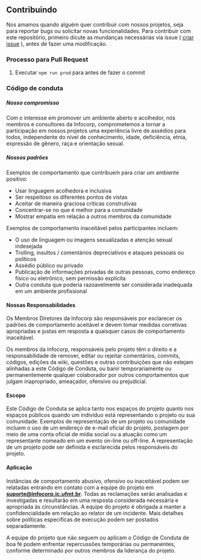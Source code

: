 ## Contribuindo
Nos amamos quando alguém quer contribuir com nossos projetos, seja para reportar bugs
ou solicitar novas funcionalidades. Para contribuir com este repositório, primeiro dicute
as mundanças necessárias via issue (
[criar issue](https://github.com/infocorpjr/website/issues) ), 
antes de fazer uma modificação.

### Processo para Pull Request

1. Executar `npm run prod` para antes de fazer o commit

### Código de conduta

##### Nosso compromisso

Com o interesse em promover um ambiente aberto e acolhedor, nós membros e consultores da Infocorp,
comprometemos a tornar a participação em nossos projetos uma experiência 
livre de assédios para todos, independente do nível de conhecimento, idade, deficiência,
etnia, expressão de gênero, raça e orientação sexual.

##### Nossos padrões

Exemplos de comportamento que contribuem para criar um ambiente positivo:

* Usar linguagem acolhedora e inclusiva
* Ser respeitoso os diferentes pontos de vistas
* Aceitar de maneira graciosa críticas construtivas
* Concentrar-se no que é melhor para a comunidade
* Mostrar empatia em relação a outros membros da comunidade

Exemplos de comportamento inaceitável pelos participantes incluem:

* O uso de linguagem ou imagens sexualizadas e atenção sexual indesejada
* Trolling, insultos / comentários depreciativos e ataques pessoais ou políticos
* Assédio público ou privado
* Publicação de informações privadas de outras pessoas, como endereço físico ou eletrônico, sem permissão explícita
* Outra conduta que poderia razoavelmente ser considerada inadequada em um ambiente profissional

#### Nossas Responsabilidades

Os Membros Diretores da Infocorp são responsáveis por esclarecer os padrões de comportamento
aceitável e devem tomar medidas corretivas apropriadas e justas em resposta a
quaisquer casos de comportamento inaceitável.

Os membros da Infocorp, responsáveis pelo projeto têm o direito e a responsabilidade de remover, editar 
ou rejeitar comentários, commits, códigos, edições da wiki, questões e outras 
contribuições que não estejam alinhadas a este Código de Conduta, ou 
banir temporariamente ou permanentemente qualquer colaborador por outros 
comportamentos que julgam inapropriado, ameaçador, ofensivo ou prejudicial. 

#### Escopo

Este Código de Conduta se aplica tanto nos espaços do projeto quanto nos espaços 
públicos quando um indivíduo está representando o projeto ou sua comunidade. 
Exemplos de representação de um projeto ou comunidade incluem o uso de um endereço
 de e-mail oficial do projeto, postagem por meio de uma conta oficial de mídia 
 social ou a atuação como um representante nomeado em um evento on-line ou off-line. 
 A representação de um projeto pode ser definida e esclarecida pelos responsáveis 
 do projeto.
 
 #### Aplicação

Instâncias de comportamento abusivo, ofensivo ou inaceitável podem ser relatadas
entrando em contato com a equipe do projeto em **suporte@infocorp.ic.ufmt.br**. 
Todas as reclamações serão analisadas e investigadas e resultarão em 
uma resposta considerada necessária e apropriada às circunstâncias. A equipe do 
projeto é obrigada a manter a confidencialidade em relação ao relator de um incidente.
Mais detalhes sobre políticas específicas de execução podem ser postados separadamente.

A equipe do projeto que não seguem ou aplicam o Código de Conduta de boa fé 
podem enfrentar repercussões temporárias ou permanentes, conforme determinado por outros
 membros da liderança do projeto.
